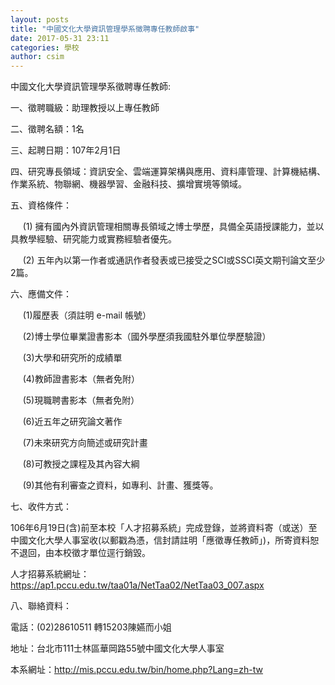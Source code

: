 ```yaml
---
layout: posts
title: "中國文化大學資訊管理學系徵聘專任教師啟事"
date: 2017-05-31 23:11
categories: 學校
author: csim
---
```


中國文化大學資訊管理學系徵聘專任教師: 

一、徵聘職級：助理教授以上專任教師

二、徵聘名額：1名

三、起聘日期：107年2月1日

四、研究專長領域：資訊安全、雲端運算架構與應用、資料庫管理、計算機結構、作業系統、物聯網、機器學習、金融科技、擴增實境等領域。

五、資格條件：

     (1) 擁有國內外資訊管理相關專長領域之博士學歷，具備全英語授課能力，並以具教學經驗、研究能力或實務經驗者優先。

     (2) 五年內以第一作者或通訊作者發表或已接受之SCI或SSCI英文期刊論文至少2篇。

六、應備文件：

     (1)履歷表（須註明 e-mail 帳號）

     (2)博士學位畢業證書影本（國外學歷須我國駐外單位學歷驗證）

     (3)大學和研究所的成績單

     (4)教師證書影本（無者免附）

     (5)現職聘書影本（無者免附）

     (6)近五年之研究論文著作

     (7)未來研究方向簡述或研究計畫

     (8)可教授之課程及其內容大綱

     (9)其他有利審查之資料，如專利、計畫、獲獎等。

七、收件方式：

106年6月19日(含)前至本校「人才招募系統」完成登錄，並將資料寄（或送）至中國文化大學人事室收(以郵戳為憑，信封請註明「應徵專任教師」)，所寄資料恕不退回，由本校徵才單位逕行銷毀。

人才招募系統網址：https://ap1.pccu.edu.tw/taa01a/NetTaa02/NetTaa03_007.aspx

八、聯絡資料：

電話：(02)28610511 轉15203陳嬿而小姐

地址：台北市111士林區華岡路55號中國文化大學人事室

本系網址：http://mis.pccu.edu.tw/bin/home.php?Lang=zh-tw
